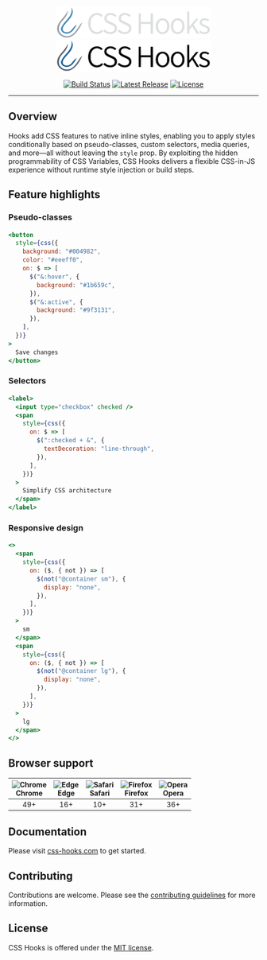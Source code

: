 <p align="center">
  <!-- npm-remove -->
  <a href="https://css-hooks.com/#gh-dark-mode-only" target="_blank">
    <img alt="CSS Hooks" src="https://raw.githubusercontent.com/css-hooks/css-hooks/HEAD/.github/logo-dark.svg" width="310" height="64" style="max-width: 100%;">
  </a>
  <!-- /npm-remove -->
  <a href="https://css-hooks.com/#gh-light-mode-only" target="_blank">
    <img alt="CSS Hooks" src="https://raw.githubusercontent.com/css-hooks/css-hooks/HEAD/.github/logo-light.svg" width="310" height="64" style="max-width: 100%;">
  </a>
</p>

<p align="center">
  <a href="https://github.com/css-hooks/css-hooks/actions/workflows/build.yml"><img src="https://img.shields.io/github/actions/workflow/status/css-hooks/css-hooks/build.yml?branch=master" alt="Build Status"></a>
  <a href="https://www.npmjs.com/org/css-hooks"><img src="https://img.shields.io/npm/v/@css-hooks%2Fcore.svg" alt="Latest Release"></a>
  <a href="https://github.com/css-hooks/css-hooks/blob/master/LICENSE"><img src="https://img.shields.io/npm/l/css-hooks.svg" alt="License"></a>
</p>

---

## Overview

Hooks add CSS features to native inline styles, enabling you to apply styles
conditionally based on pseudo-classes, custom selectors, media queries, and
more—all without leaving the `style` prop. By exploiting the hidden
programmability of CSS Variables, CSS Hooks delivers a flexible CSS-in-JS
experience without runtime style injection or build steps.

## Feature highlights

### Pseudo-classes

```jsx
<button
  style={css({
    background: "#004982",
    color: "#eeeff0",
    on: $ => [
      $("&:hover", {
        background: "#1b659c",
      }),
      $("&:active", {
        background: "#9f3131",
      }),
    ],
  })}
>
  Save changes
</button>
```

### Selectors

```jsx
<label>
  <input type="checkbox" checked />
  <span
    style={css({
      on: $ => [
        $(":checked + &", {
          textDecoration: "line-through",
        }),
      ],
    })}
  >
    Simplify CSS architecture
  </span>
</label>
```

### Responsive design

```jsx
<>
  <span
    style={css({
      on: ($, { not }) => [
        $(not("@container sm"), {
          display: "none",
        }),
      ],
    })}
  >
    sm
  </span>
  <span
    style={css({
      on: ($, { not }) => [
        $(not("@container lg"), {
          display: "none",
        }),
      ],
    })}
  >
    lg
  </span>
</>
```

## Browser support

| <img src="https://cdnjs.cloudflare.com/ajax/libs/browser-logos/74.1.0/chrome/chrome_24x24.png" alt="Chrome" /><br/>Chrome | <img src="https://cdnjs.cloudflare.com/ajax/libs/browser-logos/74.1.0/edge/edge_24x24.png" alt="Edge" /><br/>Edge | <img src="https://cdnjs.cloudflare.com/ajax/libs/browser-logos/74.1.0/safari/safari_24x24.png" alt="Safari" /><br/>Safari | <img src="https://cdnjs.cloudflare.com/ajax/libs/browser-logos/74.1.0/firefox/firefox_24x24.png" alt="Firefox" /><br/>Firefox | <img src="https://cdnjs.cloudflare.com/ajax/libs/browser-logos/74.1.0/opera/opera_24x24.png" alt="Opera" /><br/>Opera |
| ------------------------------------------------------------------------------------------------------------------------- | ----------------------------------------------------------------------------------------------------------------- | ------------------------------------------------------------------------------------------------------------------------- | ----------------------------------------------------------------------------------------------------------------------------- | --------------------------------------------------------------------------------------------------------------------- |
| <div align="center">49+</div>                                                                                             | <div align="center">16+</div>                                                                                     | <div align="center">10+</div>                                                                                             | <div align="center">31+</div>                                                                                                 | <div align="center">36+</div>                                                                                         |

## Documentation

Please visit [css-hooks.com](https://css-hooks.com) to get started.

## Contributing

Contributions are welcome. Please see the
[contributing guidelines](CONTRIBUTING.md) for more information.

## License

CSS Hooks is offered under the [MIT license](LICENSE).

